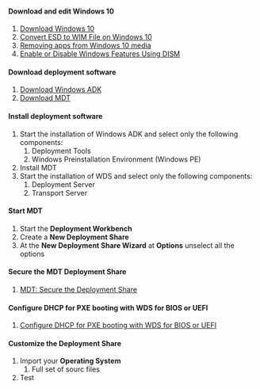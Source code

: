 #### Download and edit Windows 10
1. [Download Windows 10](https://www.microsoft.com/en-us/software-download/windows10)
1. [Convert ESD to WIM File on Windows 10](https://docs.google.com/document/d/1EK7zYbx1wvVdE1Enkn4Oh4IYnT917MCO8xFysvKe5ZE)
1. [Removing apps from Windows 10 media](https://community.spiceworks.com/how_to/123554-removing-apps-from-windows-10-media)
1. [Enable or Disable Windows Features Using DISM](https://docs.microsoft.com/en-us/windows-hardware/manufacture/desktop/enable-or-disable-windows-features-using-dism)

#### Download deployment software
1. [Download Windows ADK](https://docs.microsoft.com/en-us/windows-hardware/get-started/adk-install)
1. [Download MDT](https://blogs.technet.microsoft.com/msdeployment)

#### Install deployment software
1. Start the installation of Windows ADK and select only the following components:<br />
    1. Deployment Tools
    1. Windows Preinstallation Environment (Windows PE)
1. Install MDT<br />
1. Start the installation of WDS and select only the following components:<br />
    1. Deployment Server
    1. Transport Server
      
#### Start MDT 
1. Start the **Deployment Workbench**
1. Create a **New Deployment Share**
1. At the **New Deployment Share Wizard** at **Options** unselect all the options

#### Secure the MDT Deployment Share
1. [MDT: Secure the Deployment Share](http://www.ingmarverheij.com/mdt-secure-deployment-share/)

#### Configure DHCP for PXE booting with WDS for BIOS or UEFI
1. [Configure DHCP for PXE booting with WDS for BIOS or UEFI](https://gal.vin/2017/05/05/pxe-booting-for-uefi-bios/)

#### Customize the Deployment Share
1. Import your **Operating System**
    1. Full set of sourc files
1. Test    
